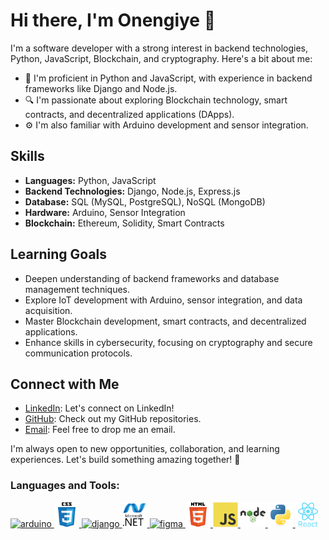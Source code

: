 # Hi there, I'm Onengiye 👋

I'm a software developer with a strong interest in backend technologies, Python, JavaScript, Blockchain, and cryptography. Here's a bit about me:

- 🚀 I'm proficient in Python and JavaScript, with experience in backend frameworks like Django and Node.js.
- 🔍 I'm passionate about exploring Blockchain technology, smart contracts, and decentralized applications (DApps).
- ⚙️ I'm also familiar with Arduino development and sensor integration.

## Skills

- **Languages:** Python, JavaScript
- **Backend Technologies:** Django, Node.js, Express.js
- **Database:** SQL (MySQL, PostgreSQL), NoSQL (MongoDB)
- **Hardware:** Arduino, Sensor Integration
- **Blockchain:** Ethereum, Solidity, Smart Contracts

## Learning Goals

- Deepen understanding of backend frameworks and database management techniques.
- Explore IoT development with Arduino, sensor integration, and data acquisition.
- Master Blockchain development, smart contracts, and decentralized applications.
- Enhance skills in cybersecurity, focusing on cryptography and secure communication protocols.


## Connect with Me

- [LinkedIn](https://www.linkedin.com/in/onengiye-amadi-50755892): Let's connect on LinkedIn!
- [GitHub](https://github.com/xGiye): Check out my GitHub repositories.
- [Email](mailto:amadionengiyewilliams@gmail.com): Feel free to drop me an email.

I'm always open to new opportunities, collaboration, and learning experiences. Let's build something amazing together! 🚀

<h3 align="left">Languages and Tools:</h3>
<p align="left"> <a href="https://www.arduino.cc/" target="_blank" rel="noreferrer"> <img src="https://cdn.worldvectorlogo.com/logos/arduino-1.svg" alt="arduino" width="40" height="40"/> </a> <a href="https://www.w3schools.com/css/" target="_blank" rel="noreferrer"> <img src="https://raw.githubusercontent.com/devicons/devicon/master/icons/css3/css3-original-wordmark.svg" alt="css3" width="40" height="40"/> </a> <a href="https://www.djangoproject.com/" target="_blank" rel="noreferrer"> <img src="https://cdn.worldvectorlogo.com/logos/django.svg" alt="django" width="40" height="40"/> </a> <a href="https://dotnet.microsoft.com/" target="_blank" rel="noreferrer"> <img src="https://raw.githubusercontent.com/devicons/devicon/master/icons/dot-net/dot-net-original-wordmark.svg" alt="dotnet" width="40" height="40"/> </a> <a href="https://www.figma.com/" target="_blank" rel="noreferrer"> <img src="https://www.vectorlogo.zone/logos/figma/figma-icon.svg" alt="figma" width="40" height="40"/> </a> <a href="https://www.w3.org/html/" target="_blank" rel="noreferrer"> <img src="https://raw.githubusercontent.com/devicons/devicon/master/icons/html5/html5-original-wordmark.svg" alt="html5" width="40" height="40"/> </a> <a href="https://developer.mozilla.org/en-US/docs/Web/JavaScript" target="_blank" rel="noreferrer"> <img src="https://raw.githubusercontent.com/devicons/devicon/master/icons/javascript/javascript-original.svg" alt="javascript" width="40" height="40"/> </a> <a href="https://nodejs.org" target="_blank" rel="noreferrer"> <img src="https://raw.githubusercontent.com/devicons/devicon/master/icons/nodejs/nodejs-original-wordmark.svg" alt="nodejs" width="40" height="40"/> </a> <a href="https://www.python.org" target="_blank" rel="noreferrer"> <img src="https://raw.githubusercontent.com/devicons/devicon/master/icons/python/python-original.svg" alt="python" width="40" height="40"/> </a> <a href="https://reactjs.org/" target="_blank" rel="noreferrer"> <img src="https://raw.githubusercontent.com/devicons/devicon/master/icons/react/react-original-wordmark.svg" alt="react" width="40" height="40"/> </a> </p>



<!---
xGiye/xGiye is a ✨ special ✨ repository because its `README.md` (this file) appears on your GitHub profile.
You can click the Preview link to take a look at your changes.
--->
